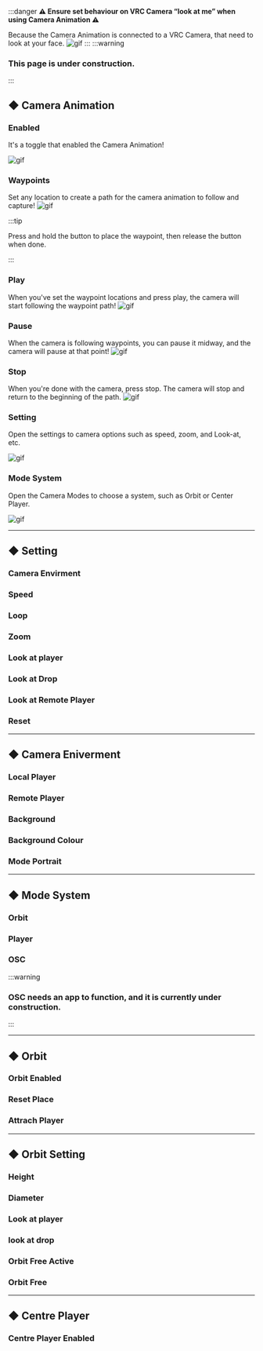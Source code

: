 :::danger
**⚠️ Ensure set behaviour on VRC Camera “look at me” when using Camera Animation ⚠️**

Because the Camera Animation is connected to a VRC Camera, that need to look at your face.
![gif](@site/static/img/LookAtMeBehaviour.gif)
:::
:::warning

### This page is under construction.

:::
## ◆ Camera Animation

### Enabled
It's a toggle that enabled the Camera Animation!

![gif](@site/static/img/Enabled.gif)

### Waypoints
Set any location to create a path for the camera animation to follow and capture!
![gif](@site/static/img/waypoints.gif)

:::tip

Press and hold the button to place the waypoint, then release the button when done.

:::
### Play
When you've set the waypoint locations and press play, the camera will start following the waypoint path!
![gif](@site/static/img/Play.gif)

### Pause
When the camera is following waypoints, you can pause it midway, and the camera will pause at that point!
![gif](@site/static/img/Pause.gif)

### Stop
When you're done with the camera, press stop. The camera will stop and return to the beginning of the path.
![gif](@site/static/img/Stop.gif)

### Setting
Open the settings to camera options such as speed, zoom, and Look-at, etc.

![gif](@site/static/img/Settings.gif)

### Mode System
Open the Camera Modes to choose a system, such as Orbit or Center Player.

![gif](@site/static/img/ModeSystem.gif)

___

## ◆ Setting

### Camera Envirment

### Speed

### Loop

### Zoom

### Look at player

### Look at Drop

### Look at Remote Player

### Reset

___

## ◆ Camera Eniverment

### Local Player

### Remote Player

### Background

### Background Colour

### Mode Portrait

___

## ◆ Mode System

### Orbit

### Player

### OSC
:::warning

### OSC needs an app to function, and it is currently under construction.

:::

___

## ◆ Orbit

### Orbit Enabled

### Reset Place

### Attrach Player

___

## ◆ Orbit Setting

### Height

### Diameter

### Look at player

### look at drop

### Orbit Free Active

### Orbit Free

___

## ◆ Centre Player

### Centre Player Enabled